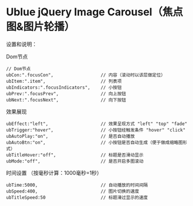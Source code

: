 Ublue jQuery Image Carousel（焦点图&amp;图片轮播）
===========================

设置和说明：

Dom节点

	// Dom节点
	ubCon:".focusCon",					// 内容（滚动时以该层做定位）
	ubItem:".item",						// 列表项
	ubIndicators:".focusIndicators",	// 小按钮
	ubPrev:".focusPrev",				// 向上按钮
	ubNext:".focusNext",				// 向下按钮

效果展现

	ubEffect:"left",					// 效果呈现方式 "left" "top" "fade"
	ubTrigger:"hover",					// 小按钮经触发条件 "hover" "click"
	ubAutoPlay:"on",					// 是否自动播放
	ubAutoBtn:"on",						// 小按钮是否自动生成（便于做成缩略图形式）
	ubTitleHover:"off",					// 标题是否滑动显示
	ubMode:"off",						// 是否开启多图滚动

时间设置 （按毫秒计算：1000毫秒=1秒）

	ubTime:5000,						// 自动播放的时间间隔
	ubSpeed:400,						// 图片切换的速度
	ubTitleSpeed:50						// 标题滑过显示的速度
